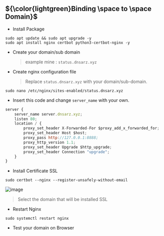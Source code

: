 ## ${\color{lightgreen}Binding \space to \space Domain}$
- Install Package
```
sudo apt update && sudo apt upgrade -y
sudo apt install nginx certbot python3-certbot-nginx -y
```
- Create your domain/sub domain
  > example mine : `status.dnsarz.xyz`
- Create nginx configuration file <br>
  > Replace `status.dnsarz.xyz` with your domain/sub-domain.
```
sudo nano /etc/nginx/sites-enabled/status.dnsarz.xyz
```

- Insert this code and change `server_name` with your own.
```javascript
server {
    server_name server.dnsarz.xyz;
    listen 80;
    location / {
        proxy_set_header X-Forwarded-For $proxy_add_x_forwarded_for;
        proxy_set_header Host $host;
        proxy_pass http://127.0.0.1:8888;
        proxy_http_version 1.1;
        proxy_set_header Upgrade $http_upgrade;
        proxy_set_header Connection "upgrade";
    }
}
```
- Install Certificate SSL
```
sudo certbot --nginx --register-unsafely-without-email
```
![image](https://github.com/aidilfahmi/Tenderduty/assets/16186519/3dcfb4e9-d6eb-4024-af4e-0b23f611130e)

> Select the domain that will be installed SSL
- Restart Nginx
```
sudo systemctl restart nginx
```
- Test your domain on Browser
  
  

